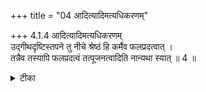 +++
title = "04 आदित्यादिमत्यधिकरणम्"

+++
4.1.4 आदित्यादिमत्यधिकरणम्  
उद्गीथदृष्टिस्तपने तु नीचे श्रेष्ठं हि कर्मैव फलप्रदत्वात् ।  
तन्नैव तस्यापि फलप्रदत्वं तत्पूजनत्वादिति नान्यथा स्यात् ॥ 4 ॥

<details><summary>टीका</summary>

4.1.4 आदित्यादिमत्यधिकरणम् The prima facie view is : आदित्य who is inferior should be meditated upon as उद्गीथ which is superior, because that which is lower in status must be meditated as higher in status in order that the desired fruits may ensue. This view is not correct, because आदित्य is known to be the giver of fruits when propitiated in sacrifices. Hence उद्गीथ should be viewed as आदित्य.
</details>

